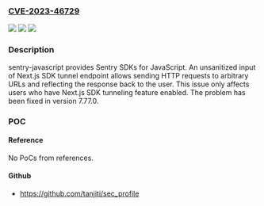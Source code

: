 ### [CVE-2023-46729](https://cve.mitre.org/cgi-bin/cvename.cgi?name=CVE-2023-46729)
![](https://img.shields.io/static/v1?label=Product&message=sentry-javascript&color=blue)
![](https://img.shields.io/static/v1?label=Version&message=%3D%20%3E%3D%207.26.0%2C%20%3C%207.77.0%20&color=brighgreen)
![](https://img.shields.io/static/v1?label=Vulnerability&message=CWE-918%3A%20Server-Side%20Request%20Forgery%20(SSRF)&color=brighgreen)

### Description

sentry-javascript provides Sentry SDKs for JavaScript. An unsanitized input of Next.js SDK tunnel endpoint allows sending HTTP requests to arbitrary URLs and reflecting the response back to the user. This issue only affects users who have Next.js SDK tunneling feature enabled. The problem has been fixed in version 7.77.0.

### POC

#### Reference
No PoCs from references.

#### Github
- https://github.com/tanjiti/sec_profile

